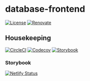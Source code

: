 # database-frontend

[![License](https://img.shields.io/github/license/bo2kshelf/database-frontend)](https://github.com/bo2kshelf/database-frontend/blob/master/LICENSE)
[![Renovate](https://img.shields.io/badge/Renovate-ffc300?logo=renovatebot&logoColor=21409a&style=flat)](https://renovatebot.com)

## Housekeeping

[![CircleCI](https://circleci.com/gh/bo2kshelf/database-frontend.svg?style=svg)](https://app.circleci.com/pipelines/github/bo2kshelf/database-frontend)
[![Codecov](https://codecov.io/gh/bo2kshelf/database-frontend/branch/develop/graph/badge.svg)](https://codecov.io/gh/bo2kshelf/database-frontend)
[![Storybook](https://cdn.jsdelivr.net/gh/storybookjs/brand@master/badge/badge-storybook.svg)](https://bo2kshelf-database-frontend-storybook.netlify.app/)

### Storybook

[![Netlify Status](https://api.netlify.com/api/v1/badges/210c3fe5-4f83-47a4-a073-415589c57804/deploy-status)](https://app.netlify.com/sites/bo2kshelf-database-frontend-storybook/deploys)
